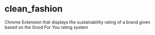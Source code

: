 # clean_fashion
Chrome Extension that displays the sustainability rating of a brand given based on the Good For You rating system
